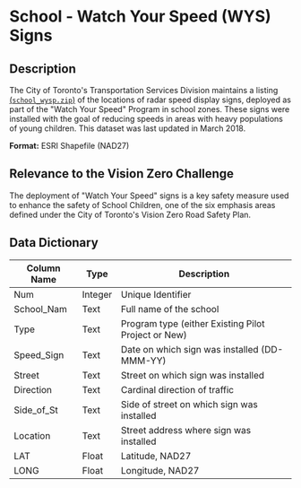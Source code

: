 # School - Watch Your Speed (WYS) Signs

## Description


The City of Toronto's Transportation Services Division maintains a listing [(`school_wysp.zip`)](csv/school_wysp.zip) of the locations of radar speed display signs, deployed as part of the "Watch Your Speed" Program in school zones. These signs were installed with the goal of reducing speeds in areas with heavy populations of young children. This dataset was last updated in March 2018.

**Format:** ESRI Shapefile (NAD27)

## Relevance to the Vision Zero Challenge 

The deployment of "Watch Your Speed" signs is a key safety measure used to enhance the safety of School Children, one of the six emphasis areas defined under the City of Toronto's Vision Zero Road Safety Plan.

## Data Dictionary 
| Column Name | Type | Description |
|-------------|------|-------------|
Num | Integer | Unique Identifier
School_Nam | Text | Full name of the school
Type | Text | Program type (either Existing Pilot Project or New)
Speed_Sign | Text | Date on which sign was installed (DD-MMM-YY)
Street | Text | Street on which sign was installed
Direction | Text | Cardinal direction of traffic
Side_of_St | Text | Side of street on which sign was installed
Location | Text | Street address where sign was installed
LAT | Float | Latitude, NAD27
LONG | Float | Longitude, NAD27

